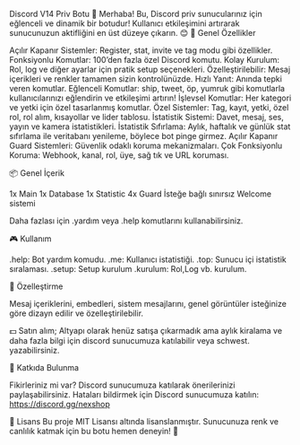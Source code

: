 Discord V14 Priv Botu 🎨
Merhaba! Bu, Discord priv sunucularınız için eğlenceli ve dinamik bir botudur! Kullanıcı etkileşimini artırarak sunucunuzun aktifliğini en üst düzeye çıkarın. 😊
🚀 Genel Özellikler

Açılır Kapanır Sistemler: Register, stat, invite ve tag modu gibi özellikler.
Fonksiyonlu Komutlar: 100’den fazla özel Discord komutu.
Kolay Kurulum: Rol, log ve diğer ayarlar için pratik setup seçenekleri.
Özelleştirilebilir: Mesaj içerikleri ve renkler tamamen sizin kontrolünüzde.
Hızlı Yanıt: Anında tepki veren komutlar.
Eğlenceli Komutlar: ship, tweet, öp, yumruk gibi komutlarla kullanıcılarınızı eğlendirin ve etkileşimi artırın!
İşlevsel Komutlar: Her kategori ve yetki için özel tasarlanmış komutlar.
Özel Sistemler: Tag, kayıt, yetki, özel rol, rol alım, kısayollar ve lider tablosu.
İstatistik Sistemi: Davet, mesaj, ses, yayın ve kamera istatistikleri.
İstatistik Sıfırlama: Aylık, haftalık ve günlük stat sıfırlama ile veritabanı yenileme, böylece bot pinge girmez.
Açılır Kapanır Guard Sistemleri: Güvenlik odaklı koruma mekanizmaları.
Çok Fonksiyonlu Koruma: Webhook, kanal, rol, üye, sağ tık ve URL koruması.

📦 Genel İçerik

1x Main
1x Database
1x Statistic
4x Guard
İsteğe bağlı sınırsız Welcome sistemi

Daha fazlası için .yardım veya .help komutlarını kullanabilirsiniz.

🎮 Kullanım

.help: Bot yardım komudu.
.me: Kullanıcı istatistiği.
.top: Sunucu içi istatistik sıralaması.
.setup: Setup kurulum 
.kurulum: Rol,Log vb. kurulum.


🎨 Özelleştirme

Mesaj içeriklerini, embedleri, sistem mesajlarını, genel görüntüler isteğinize göre dizayn edilir ve özelleştirilebilir.

💵 Satın alım; Altyapı olarak henüz satışa çıkarmadık ama aylık kiralama ve daha fazla bilgi için discord sunucumuza katılabilir veya schwest. yazabilirsiniz.

🤝 Katkıda Bulunma

Fikirleriniz mi var? Discord sunucumuza katılarak önerilerinizi paylaşabilirsiniz.
Hataları bildirmek için Discord sunucumuza katılın: https://discord.gg/nexshop

📜 Lisans
Bu proje MIT Lisansı altında lisanslanmıştır.
Sunucunuza renk ve canlılık katmak için bu botu hemen deneyin! 🎉
